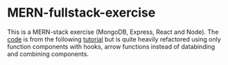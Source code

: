# MERN-fullstack-exercise

This is a MERN-stack exercise (MongoDB, Express, React and Node). The [code](https://github.com/beaucarnes/mern-exercise-tracker-mongodb) is from the following [tutorial](https://www.youtube.com/watch?v=7CqJlxBYj-M) but is quite heavily refactored using only function components with hooks, arrow functions instead of databinding and combining components.

